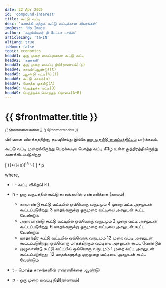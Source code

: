 ```yaml
---
date: 22 Apr 2020
id: 'compound-interest'
title: கூட்டு வட்டி
desc: 'கணக்கி மற்றும் கூட்டு வட்டிக்கான விவரங்கள்'
imgDesc: 'No Image'
author: 'வழங்கியவர் தி டேட்டா டாக்ஸ்'
articleLang: 'ta-IN'
altLang: true
isHome: false
topic: economics
headA1: ஒரு முறை வைப்புக்கான கூட்டு வட்டி
headA2: 'கணக்கி'
headA3: ஒரு முறை வைப்பு நிதி(நாணயம்)(p)
headA4: காலம்(ஆண்டு)(t)
headA5: ஆண்டு வட்டி(%)(i)
headA6: கூட்டு காலம்(n)
headA7: மொத்த முதலீடு(A)
headA8: பெறத்தக்க வட்டி(B)
headA9: பெறத்தக்க மொத்தத் தொகை(A+B)
---
```


<altLang />

# {{ $frontmatter.title }}
<i style="font-size: 0.75em;"> {{ $frontmatter.author }} {{ $frontmatter.date }} </i>

<compoundInterest />

விரிவான விளக்கத்திற்கு, தயவுசெய்து இங்கே [மறு முதலீடு வைப்புத்திட்டம்](http://thedatatalks.in/ta/economics/reinvestment-deposit-scheme) பார்க்கவும்.

கூட்டு வட்டி முறையிலிருந்து பெறக்கூடிய மொத்த வட்டி கீழே உள்ள சூத்திரத்திலிருந்து கணக்கிடப்படுகிறது

[ (1+(i<span>&#247;</span>n))<sup>t*n</sup>-1 ] * p

where,

- i - வட்டி விகிதம்(%)  
- n - ஒரு வருடத்தில் கூட்டு காலங்களின் எண்ணிக்கை (காலம்)  

    - காலாண்டு கூட்டு வட்டியில் ஒவ்வொரு வருடமும் 4 முறை வட்டி அசலுடன் கூட்டப்படுகிறது, 3 மாதங்களுக்கு ஒருமுறை வட்டியை அசலுடன் கூட்ட வேண்டும்  
    - அரையாண்டு கூட்டு வட்டியில் ஒவ்வொரு வருடமும் 2 முறை வட்டி அசலுடன் கூட்டப்படுகிறது, 6 மாதங்களுக்கு ஒருமுறை வட்டியை அசலுடன் கூட்ட வேண்டும்  
    - மாதாந்திர கூட்டு வட்டியில் ஒவ்வொரு வருடமும் 12 முறை வட்டி அசலுடன் கூட்டப்படுகிறது, ஒவ்வொரு மாதத்திற்கும் வட்டியை அசலுடன் கூட்ட வேண்டும்
    - முழுவாண்டு கூட்டு வட்டியில் ஒவ்வொரு வருடமும் 1 முறை வட்டி அசலுடன் கூட்டப்படுகிறது, 12 மாதங்களுக்கு ஒருமுறை வட்டியை அசலுடன் கூட்ட வேண்டும்

- t - மொத்த காலங்களின் எண்ணிக்கை(ஆண்டு)  
- p - ஒரு முறை வைப்பு நிதி(நாணயம்)  


<style>   

</style>